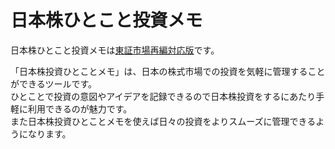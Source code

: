 # 日本株ひとこと投資メモ

日本株ひとこと投資メモは<u>東証市場再編対応版</u>です。

「日本株投資ひとことメモ」は、日本の株式市場での投資を気軽に管理することができるツールです。\
ひとことで投資の意図やアイデアを記録できるので日本株投資をするにあたり手軽に利用できるのが魅力です。\
また日本株投資ひとことメモを使えば日々の投資をよりスムーズに管理できるようになります。
